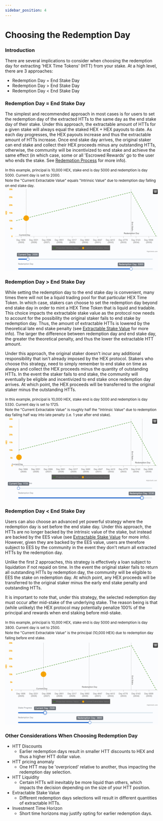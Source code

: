 ```yaml
---
sidebar_position: 4
---
```


# Choosing the Redemption Day

### Introduction
There are several implications to consider when choosing the redemption day for extracting 'HEX Time Tokens' (HTT) from your stake. At a high level, there are 3 approaches: 
- Redemption Day = End Stake Day
- Redemption Day > End Stake Day
- Redemption Day < End Stake Day

### Redemption Day = End Stake Day
The simplest and recommended approach in most cases is for users to set the redemption day of the extracted HTTs to the same day as the end stake day of their stake. Under this approach, the extractable amount of HTTs for a given stake will always equal the staked HEX + HEX payouts to date. As each day progresses, the HEX payouts increase and thus the extractable amount of HTTs increase. Once end stake day arrives, the original staker can end stake and collect their HEX proceeds minus any outstanding HTTs, otherwise, the community will be incentivized to end stake and achieve the same effect (in which case, some or all 'Escrowed Rewards' go to the user who ends the stake. See [Redemption Process](/Actuator%20Protocol/redemption) for more info).


<small>In this example, principal is 10,000 HEX, stake end is day 5000 and redemption is day 5000. Current day is set to 2000. <br/>
Note the "Current Extractable Value" equals "Intrinsic Value" due to redemption day falling on end stake day.</small>
![Alt text](/img/RedemptionEqualEndDay.png)

### Redemption Day > End Stake Day
While setting the redemption day to the end stake day is convenient, many times there will not be a liquid trading pool for that particular HEX Time Token. In which case, stakers can choose to set the redemption day beyond end stake day in order to mint a HEX Time Token that is liquid and tradable.
This choice impacts the extractable stake value as the protocol now needs to account for the possibility the original staker fails to end stake by redemption day. Thus, the amount of extractable HTTs is lowered by the theoretical late end stake penalty (see [Extractable Stake Value](/Actuator%20Protocol/extractableStakeValue) for more info). The larger the difference between redemption day and end stake day, the greater the theoretical penalty, and thus the lower the extractable HTT amount. 

Under this approach, the original staker doesn't incur any additional responsibility that isn't already imposed by the HEX protocol. Stakers who choose this strategy, need to simply remember to end stake on time as always and collect the HEX proceeds minus the quantity of outstanding HTTs. In the event the staker fails to end stake, the community will eventually be eligible and incentivized to end stake once redemption day arrives. At which point, the HEX proceeds will be transferred to the original staker minus the outstanding HTTs.  

<small>In this example, principal is 10,000 HEX, stake end is day 5000 and redemption is day 5330. Current day is set to 1725. <br/>
Note the "Current Extractable Value" is roughly half the "Intrinsic Value" due to redemption day falling half way into late penalty (i.e. 1 year after end stake).</small>
![Alt text](/img/RedemptionGreaterThanEnd.png)

### Redemption Day < End Stake Day
Users can also choose an advanced yet powerful strategy where the redemption day is set before the end stake day. Under this approach, the HTTs are no longer backed by the intrinsic value of the stake, but instead are backed by the EES value (see [Extractable Stake Value](/Actuator%20Protocol/extractableStakeValue) for more info). However, given they are backed by the EES value, users are therefore subject to EES by the community in the event they don't return all extracted HTTs by the redemption day. 

Unlike the first 2 approaches, this strategy is effectively a loan subject to liquidation if not repaid on time. In the event the original staker fails to return all outstanding HTTs by redemption day, the community will be eligible to EES the stake on redemption day. At which point, any HEX proceeds will be transferred to the original staker minus the early end stake penalty and outstanding HTTs.  

It is important to note that, under this strategy, the selected redemption day must occur after mid-stake of the underlying stake. The reason being is that (while unlikely) the HEX protocol may potentially penalize 100% of the principal and rewards when end staking before mid-stake.

<small>In this example, principal is 10,000 HEX, stake end is day 5000 and redemption is day 3800. Current day is set to 2500. <br/>
Note the "Current Extractable Value" is the principal (10,000 HEX) due to redemption day falling before end stake.</small>
![Alt text](/img/RedemptionLessThanEnd.png)

### Other Considerations When Choosing Redemption Day
- HTT Discounts
  - Earlier redemption days result in smaller HTT discounts to HEX and thus a higher HTT dollar value.
- HTT pricing anomaly
  - One HTT may be 'overpriced' relative to another, thus impacting the redemption day selection.
- HTT Liquidity
  - Certain HTTs will inevitably be more liquid than others, which impacts the decision depending on the size of your HTT position.
- Extractable Stake Value
  - Different redemption days selections will result in different quantities of extractable HTTs. 
- Investment Time Horizon
  - Short time horizons may justify opting for earlier redemption days. 
